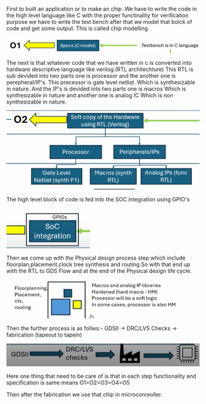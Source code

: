 
First to built an application or to make an chip .We have to write the code in the high level language like C with the proper functinality for verification purpose we have to write the test bench after that we model that bolck of code and get some  output. This is called chip  modelling.

  ![image alt](https://github.com/souhardya-ece/RISC-V-Reference-SoC-Tapeout-Program-week0/blob/main/images/O1.png)

The next is that whatever code that we have written in c is converted into hardware descriptive language like verilog.(RTL architechture)
This RTL is sub devided into two parts one is processor and the another one is perepheral/IP's.
This precessor is gate level netlist. Which is synthesizable in nature.
And the IP's is devided into two parts one is macros Which is synthesizable in nature and another one is analog IC Which is non synthesizable in nature.

 ![image alt](https://github.com/souhardya-ece/RISC-V-Reference-SoC-Tapeout-Program-week0/blob/main/images/O2.png)
 
The high level block of code is fed into the SOC integration using GPIO's

![image alt](https://github.com/souhardya-ece/RISC-V-Reference-SoC-Tapeout-Program-week0/blob/main/images/O3.png)

Then we come up with the Physical design process step which include floorplan,placement,clock tree synthesis and routing.So with that end up with the RTL to GDS Flow
and at the end of the Physical design life cycle.

![image alt](https://github.com/souhardya-ece/RISC-V-Reference-SoC-Tapeout-Program-week0/blob/main/images/O4.png)

Then the further process is as follws:- GDSII -> DRC/LVS Checks -> fabrication    (tapeout to tapein)

![image alt](https://github.com/souhardya-ece/RISC-V-Reference-SoC-Tapeout-Program-week0/blob/main/images/O5.png)

Here one thing that need to be care of is that in each step functionality and specification is same means O1=O2=O3=O4=O5

Then after the fabrication we use that chip in microconreoller.

